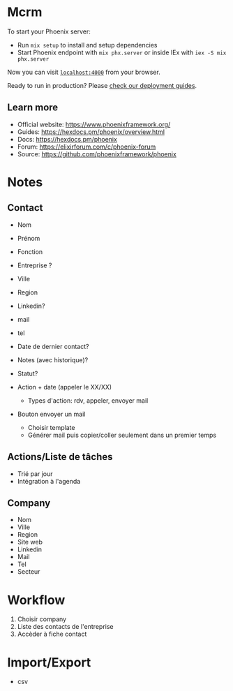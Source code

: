# Mcrm

To start your Phoenix server:

  * Run `mix setup` to install and setup dependencies
  * Start Phoenix endpoint with `mix phx.server` or inside IEx with `iex -S mix phx.server`

Now you can visit [`localhost:4000`](http://localhost:4000) from your browser.

Ready to run in production? Please [check our deployment guides](https://hexdocs.pm/phoenix/deployment.html).

## Learn more

  * Official website: https://www.phoenixframework.org/
  * Guides: https://hexdocs.pm/phoenix/overview.html
  * Docs: https://hexdocs.pm/phoenix
  * Forum: https://elixirforum.com/c/phoenix-forum
  * Source: https://github.com/phoenixframework/phoenix


# Notes
## Contact
- Nom
-  Prénom
-  Fonction
- Entreprise ?
- Ville
- Region
- Linkedin?
- mail
- tel
- Date de dernier contact?
- Notes (avec historique)?
- Statut?

- Action + date (appeler le XX/XX)
  - Types d'action: rdv, appeler, envoyer mail
- Bouton envoyer un mail
  - Choisir template
  - Générer mail puis copier/coller seulement dans un premier temps

## Actions/Liste de tâches
- Trié par jour
- Intégration à l'agenda

## Company
- Nom
- Ville
- Region
- Site web
- Linkedin
- Mail
- Tel
- Secteur

# Workflow
1. Choisir company
2. Liste des contacts de l'entreprise
3. Accèder à fiche contact

# Import/Export
- csv